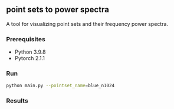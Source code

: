 ## point sets to power spectra
A tool for visualizing point sets and their frequency power spectra.

### Prerequisites
* Python 3.9.8
* Pytorch 2.1.1


### Run
```bash
python main.py --pointset_name=blue_n1024
```

### Results
